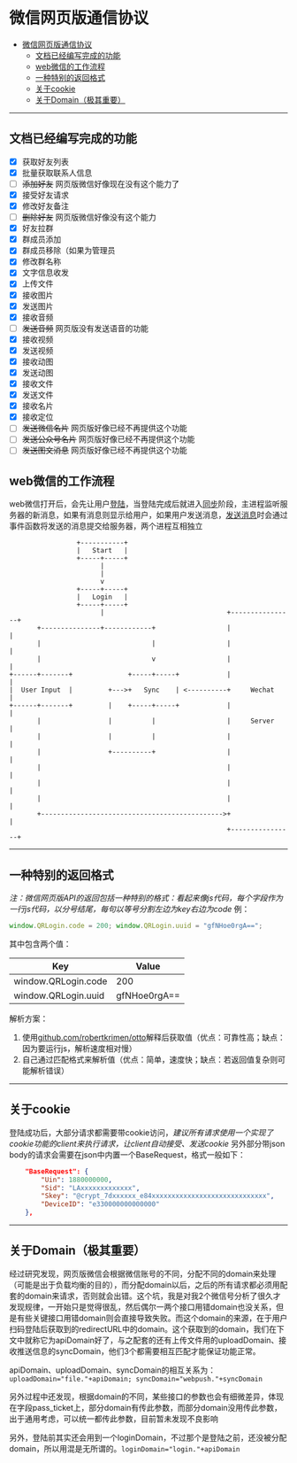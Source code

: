 # 微信网页版通信协议

- [微信网页版通信协议](#%e5%be%ae%e4%bf%a1%e7%bd%91%e9%a1%b5%e7%89%88%e9%80%9a%e4%bf%a1%e5%8d%8f%e8%ae%ae)
  - [文档已经编写完成的功能](#%e6%96%87%e6%a1%a3%e5%b7%b2%e7%bb%8f%e7%bc%96%e5%86%99%e5%ae%8c%e6%88%90%e7%9a%84%e5%8a%9f%e8%83%bd)
  - [web微信的工作流程](#web%e5%be%ae%e4%bf%a1%e7%9a%84%e5%b7%a5%e4%bd%9c%e6%b5%81%e7%a8%8b)
  - [一种特别的返回格式](#%e4%b8%80%e7%a7%8d%e7%89%b9%e5%88%ab%e7%9a%84%e8%bf%94%e5%9b%9e%e6%a0%bc%e5%bc%8f)
  - [关于cookie](#%e5%85%b3%e4%ba%8ecookie)
  - [关于Domain（极其重要）](#%e5%85%b3%e4%ba%8edomain%e6%9e%81%e5%85%b6%e9%87%8d%e8%a6%81)

---

## 文档已经编写完成的功能

- [x] 获取好友列表
- [x] 批量获取联系人信息
- [ ] ~~添加好友~~ 网页版微信好像现在没有这个能力了
- [x] 接受好友请求
- [x] 修改好友备注
- [ ] ~~删除好友~~ 网页版微信好像没有这个能力
- [x] 好友拉群
- [x] 群成员添加
- [x] 群成员移除（如果为管理员
- [x] 修改群名称
- [x] 文字信息收发
- [x] 上传文件
- [x] 接收图片
- [x] 发送图片
- [x] 接收音频
- [ ] ~~发送音频~~ 网页版没有发送语音的功能
- [x] 接收视频
- [x] 发送视频
- [x] 接收动图
- [x] 发送动图
- [x] 接收文件
- [x] 发送文件
- [x] 接收名片
- [x] 接收定位
- [ ] ~~发送微信名片~~ 网页版好像已经不再提供这个功能
- [ ] ~~发送公众号名片~~ 网页版好像已经不再提供这个功能
- [ ] ~~发送图文消息~~ 网页版好像已经不再提供这个功能

## web微信的工作流程

web微信打开后，会先让用户[登陆](login.md)，当登陆完成后就进入[同步](sync.md)阶段，主进程监听服务器的新消息，如果有消息则显示给用户，如果用户发送消息，[发送消息](send.md)时会通过事件函数将发送的消息提交给服务器，两个进程互相独立

``` asciiflow
                 +-----------+
                 |   Start   |
                 +-----+-----+
                       |
                       |
                       v
                 +-----+-----+
                 |   Login   |
                 +-----+-----+
                       |                               +----------------+
       +---------------+------------+                  |                |
       |                            |                  |                |
       |                            v                  |                |
+------+-------+              +-----+-----+            |                |
|  User Input  |         +--->+   Sync    | <----------+     Wechat     |
+------+-------+         |    +-----+-----+            |                |
       |                 |          |                  |     Server     |
       |                 |          |                  |                |
       |                 +----------+                  |                |
       |                                               |                |
       |                                               |                |
       |                                               |                |
       +---------------------------------------------->+                |
                                                       +----------------+

```

---

## 一种特别的返回格式

*注：微信网页版API的返回包括一种特别的格式：看起来像js代码，每个字段作为一行js代码，以分号结尾，每句以等号分割左边为key右边为code*
例：

``` js
window.QRLogin.code = 200; window.QRLogin.uuid = "gfNHoe0rgA==";
```

其中包含两个值：

| Key                 | Value        |
| ------------------- | ------------ |
| window.QRLogin.code | 200          |
| window.QRLogin.uuid | gfNHoe0rgA== |

解析方案：

1. 使用[github.com/robertkrimen/otto](https://github.com/robertkrimen/otto)解释后获取值（优点：可靠性高；缺点：因为要运行js，解析速度相对慢）
2. 自己通过匹配格式来解析值（优点：简单，速度快；缺点：若返回值复杂则可能解析错误）

---

## 关于cookie

登陆成功后，大部分请求都需要带cookie访问，*建议所有请求使用一个实现了cookie功能的client来执行请求，让client自动接受、发送cookie*
另外部分带json body的请求会需要在json中内置一个BaseRequest，格式一般如下：

``` json
    "BaseRequest": {
        "Uin": 1880000000,
        "Sid": "LAxxxxxxxxxxxxx",
        "Skey": "@crypt_7dxxxxxx_e84xxxxxxxxxxxxxxxxxxxxxxxxxxxxx",
        "DeviceID": "e330000000000000"
    },
```

---

## 关于Domain（极其重要）

经过研究发现，网页版微信会根据微信账号的不同，分配不同的domain来处理（可能是出于负载均衡的目的），而分配domain以后，之后的所有请求都必须用配套的domain来请求，否则就会出错。这个坑，我是对我2个微信号分析了很久才发现规律，一开始只是觉得很乱，然后偶尔一两个接口用错domain也没关系，但是有些关键接口用错domain则会直接导致失败。而这个domain的来源，在于用户扫码登陆后获取到的redirectURL中的domain。这个获取到的domain，我们在下文中就称它为apiDomain好了，与之配套的还有上传文件用的uploadDomain、接收推送信息的syncDomain，他们3个都需要相互匹配才能保证功能正常。

apiDomain、uploadDomain、syncDomain的相互关系为：```uploadDomain="file."+apiDomain; syncDomain="webpush."+syncDomain```

另外过程中还发现，根据domain的不同，某些接口的参数也会有细微差异，体现在字段pass_ticket上，部分domain有传此参数，而部分domain没用传此参数，出于通用考虑，可以统一都传此参数，目前暂未发现不良影响

另外，登陆前其实还会用到一个loginDomain，不过那个是登陆之前，还没被分配domain，所以用混是无所谓的。```loginDomain="login."+apiDomain```
